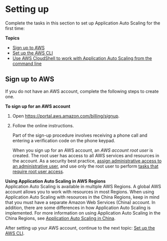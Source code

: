 # Setting up<a name="setting-up"></a>

Complete the tasks in this section to set up Application Auto Scaling for the first time:

**Topics**
+ [Sign up to AWS](#getting-started-prereqs-signup)
+ [Set up the AWS CLI](setup-awscli.md)
+ [Use AWS CloudShell to work with Application Auto Scaling from the command line](use-awscli-with-cloudshell.md)

## Sign up to AWS<a name="getting-started-prereqs-signup"></a>

If you do not have an AWS account, complete the following steps to create one\.

**To sign up for an AWS account**

1. Open [https://portal\.aws\.amazon\.com/billing/signup](https://portal.aws.amazon.com/billing/signup)\.

1. Follow the online instructions\.

   Part of the sign\-up procedure involves receiving a phone call and entering a verification code on the phone keypad\.

   When you sign up for an AWS account, an *AWS account root user* is created\. The root user has access to all AWS services and resources in the account\. As a security best practice, [assign administrative access to an administrative user](https://docs.aws.amazon.com/singlesignon/latest/userguide/getting-started.html), and use only the root user to perform [tasks that require root user access](https://docs.aws.amazon.com/accounts/latest/reference/root-user-tasks.html)\.

**Using Application Auto Scaling in AWS Regions**  
Application Auto Scaling is available in multiple AWS Regions\. A global AWS account allows you to work with resources in most Regions\. When using Application Auto Scaling with resources in the China Regions, keep in mind that you must have a separate Amazon Web Services \(China\) account\. In addition, there are some differences in how Application Auto Scaling is implemented\. For more information on using Application Auto Scaling in the China Regions, see [Application Auto Scaling in China](https://docs.amazonaws.cn/en_us/aws/latest/userguide/application-auto-scaling.html)\.

After setting up your AWS account, continue to the next topic: [Set up the AWS CLI](setup-awscli.md)\.
